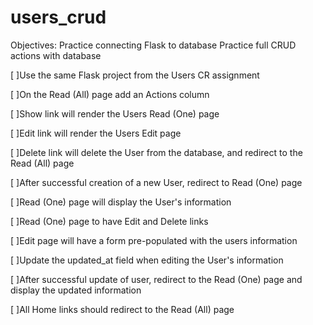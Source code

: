 # users_crud

Objectives:
Practice connecting Flask to database
Practice full CRUD actions with database

[ ]Use the same Flask project from the Users CR assignment

[ ]On the Read (All) page add an Actions column

[ ]Show link will render the Users Read (One) page

[ ]Edit link will render the Users Edit page

[ ]Delete link will delete the User from the database, and redirect to the Read (All) page

[ ]After successful creation of a new User, redirect to Read (One) page

[ ]Read (One) page will display the User's information

[ ]Read (One) page to have Edit and Delete links

[ ]Edit page will have a form pre-populated with the users information

[ ]Update the updated_at field when editing the User's information

[ ]After successful update of user, redirect to the Read (One) page and display the updated information

[ ]All Home links should redirect to the Read (All) page
